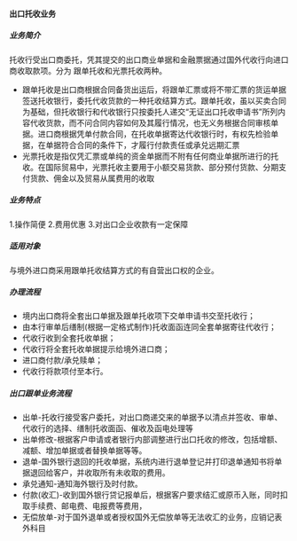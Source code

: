 #### 出口托收业务
##### 业务简介
托收行受出口商委托，凭其提交的出口商业单据和金融票据通过国外代收行向进口商收取款项。分为 跟单托收和光票托收两种。
* 跟单托收是出口商根据合同备货出运后，将跟单汇票或将不带汇票的货运单据签送托收银行，委托代收货款的一种托收结算方式。跟单托收，虽以买卖合同为基础，但托收银行和代收银行只按委托人递交“无证出口托收申请书”所列内容代收货款，而不问合同内容如何及其履行情况，也无义务根据合同审核单据。进口商根据凭单付款合同，在托收单据寄达代收银行时，有权先检验单据，在单据符合合同的条件下，才履行付款责任或承兑远期汇票
* 光票托收是指仅凭汇票或单纯的资金单据而不附有任何商业单据所进行的托收。在国际贸易中，光票托收主要用于小额交易货款、部分预付货款、分期支付货款、佣金以及贸易从属费用的收取
##### 业务特点
1.操作简便 2.费用优惠 3.对出口企业收款有一定保障
##### 适用对象
与境外进口商采用跟单托收结算方式的有自营出口权的企业。
##### 办理流程
* 境内出口商将全套出口单据及跟单托收项下交单申请书交至托收行；
* 由本行审单后缮制(根据一定格式制作)托收面函连同全套单据寄往代收行；
* 代收行收到全套托收单据；
* 代收行将全套托收单据提示给境外进口商；
* 进口商付款/承兑赎单；
* 代收行将款项付至本行。
##### 出口跟单业务流程
* 出单-托收行接受客户委托，对出口商递交来的单据予以清点并签收、审单、代收行的选择、缮制托收面函、催收及函电处理等
* 出单修改-根据客户申请或者银行内部调整进行出口托收的修改，包括增额、减额、增加单据或者替换单据等等。
* 退单-国外银行退回的托收单据，系统内进行退单登记并打印退单通知书将单据退回给客户，并收取所有未收取的费用。
* 承兑通知-通知海外银行及时付款。
* 付款(收汇)-收到国外银行贷记报单后，根据客户要求结汇或原币入账，同时扣取手续费、邮电费、电报费等费用，
* 无偿放单-对于国外退单或者授权国外无偿放单等无法收汇的业务，应销记表外科目
